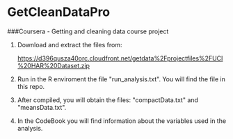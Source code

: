 # GetCleanDataPro
###Coursera - Getting and cleaning data course project

1. Download and extract the files from:

   https://d396qusza40orc.cloudfront.net/getdata%2Fprojectfiles%2FUCI%20HAR%20Dataset.zip 
   
2. Run in the R enviroment the file "run_analysis.txt". You will find the file in this repo.

3. After compiled, you will obtain the files: "compactData.txt" and "meansData.txt".

4. In the CodeBook you will find information about the variables used in the analysis.
